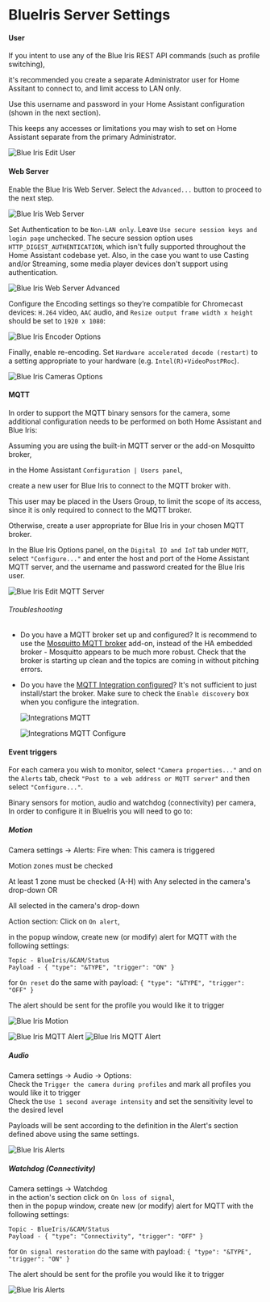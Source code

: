# BlueIris Server Settings

#### User
If you intent to use any of the Blue Iris REST API commands (such as profile switching), 

it's recommended you create a separate Administrator user for Home Assitant to connect to, and limit access to LAN only.  

Use this username and password in your Home Assistant configuration (shown in the next section). 

This keeps any accesses or limitations you may wish to set on Home Assistant separate from the primary Administrator.

![Blue Iris Edit User](https://github.com/elad-bar/ha-blueiris/blob/master/docs/images/bi-edit_user.png)

#### Web Server 
Enable the Blue Iris Web Server. Select the  `Advanced...` button to proceed to the next step.

![Blue Iris Web Server](https://github.com/elad-bar/ha-blueiris/blob/master/docs/images/bi-web_server.png)

Set Authentication to be `Non-LAN only`. Leave `Use secure session keys and login page` unchecked. The secure session option uses `HTTP_DIGEST_AUTHENTICATION`, which isn't fully supported throughout the Home Assistant codebase yet. Also, in the case you want to use Casting and/or Streaming, some media player devices don't support using authentication.

![Blue Iris Web Server Advanced](https://github.com/elad-bar/ha-blueiris/blob/master/docs/images/bi-web_server_advanced.png)

Configure the Encoding settings so they’re compatible for Chromecast devices: `H.264` video, `AAC` audio, and `Resize output frame width x height` should be set to `1920 x 1080`:

![Blue Iris Encoder Options](https://github.com/elad-bar/ha-blueiris/blob/master/docs/images/bi-web_server_encoder.png)

Finally, enable re-encoding. Set `Hardware accelerated decode (restart)` to a setting appropriate to your hardware (e.g. `Intel(R)+VideoPostPRoc`).

![Blue Iris Cameras Options](https://github.com/elad-bar/ha-blueiris/blob/master/docs/images/bi-cameras.png)

#### MQTT

In order to support the MQTT binary sensors for the camera, some additional configuration needs to be performed on both Home Assistant and Blue Iris:

Assuming you are using the built-in MQTT server or the add-on Mosquitto broker, 

in the Home Assistant `Configuration | Users panel`, 

create a new user for Blue Iris to connect to the MQTT broker with. 

This user may be placed in the Users Group, to limit the scope of its access, since it is only required to connect to the MQTT broker. 

Otherwise, create a user appropriate for Blue Iris in your chosen MQTT broker.

In the Blue Iris Options panel, on the `Digital IO and IoT` tab under `MQTT`, select `"Configure..."` and enter the host and port of the Home Assistant MQTT server, and the username and password created for the Blue Iris user.

![Blue Iris Edit MQTT Server](https://github.com/elad-bar/ha-blueiris/blob/master/docs/images/bi-edit_mqtt_server.png)

###### Troubleshooting

* Do you have a MQTT broker set up and configured? It is recommend to use the [Mosquitto MQTT broker](https://www.home-assistant.io/addons/mosquitto/) add-on, instead of the HA embedded broker - Mosquitto appears to be much more robust. Check that the broker is starting up clean and the topics are coming in without pitching errors.
* Do you have the [MQTT Integration configured](https://www.home-assistant.io/addons/mosquitto/#home-assistant-configuration)? It's not sufficient to just install/start the broker. Make sure to check the `Enable discovery` box when you configure the integration.
  
  ![Integrations MQTT](https://github.com/elad-bar/ha-blueiris/blob/master/docs/images/ha-integrations_mqtt.png)
  
  ![Integrations MQTT Configure](https://github.com/elad-bar/ha-blueiris/blob/master/docs/images/ha-integrations_mqtt_configure.png)


#### Event triggers
For each camera you wish to monitor, select `"Camera properties..."` and on the `Alerts` tab, check `"Post to a web address or MQTT server"` and then select `"Configure..."`.

Binary sensors for motion, audio and watchdog (connectivity) per camera,
In order to configure it in BlueIris you will need to go to:
##### Motion
Camera settings -> Alerts:
Fire when: This camera is triggered

Motion zones must be checked

At least 1 zone must be checked (A-H) with Any selected in the camera's drop-down
OR

All selected in the camera's drop-down

Action section:
Click on `On alert`, 

in the popup window, create new (or modify) alert for MQTT with the following settings:
```
Topic - BlueIris/&CAM/Status
Payload - { "type": "&TYPE", "trigger": "ON" }
```

for `On reset` do the same with payload:
`{ "type": "&TYPE", "trigger": "OFF" }`


The alert should be sent for the profile you would like it to trigger

![Blue Iris Motion](https://github.com/elad-bar/ha-blueiris/blob/master/docs/images/bi-motion-alerts.png)

![Blue Iris MQTT Alert](https://github.com/elad-bar/ha-blueiris/blob/master/docs/images/bi-alerts-list.png)
![Blue Iris MQTT Alert](https://github.com/elad-bar/ha-blueiris/blob/master/docs/images/bi-alerts-settings.png)

##### Audio
Camera settings -> Audio -> Options:<br/>
Check the `Trigger the camera during profiles` and mark all profiles you would like it to trigger<br/>
Check the `Use 1 second average intensity` and set the sensitivity level to the desired level<br/>

Payloads will be sent according to the definition in the Alert's section defined above using the same settings.

![Blue Iris Alerts](https://github.com/elad-bar/ha-blueiris/blob/master/docs/images/bi-audio-alerts.png)

##### Watchdog (Connectivity)
Camera settings -> Watchdog<br/>
in the action's section click on `On loss of signal`, <br/>
then in the popup window, create new (or modify) alert for MQTT with the following settings:
```
Topic - BlueIris/&CAM/Status
Payload - { "type": "Connectivity", "trigger": "OFF" }
```

for `On signal restoration` do the same with payload:
`{ "type": "&TYPE", "trigger": "ON" }` 

The alert should be sent for the profile you would like it to trigger

![Blue Iris Alerts](https://github.com/elad-bar/ha-blueiris/blob/master/docs/images/bi-watchdog-alerts.png)
